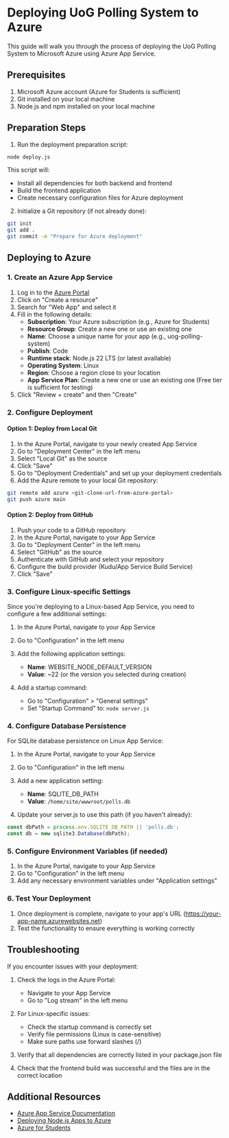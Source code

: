 # Deploying UoG Polling System to Azure

This guide will walk you through the process of deploying the UoG Polling System to Microsoft Azure using Azure App Service.

## Prerequisites

1. Microsoft Azure account (Azure for Students is sufficient)
2. Git installed on your local machine
3. Node.js and npm installed on your local machine

## Preparation Steps

1. Run the deployment preparation script:

```bash
node deploy.js
```

This script will:
- Install all dependencies for both backend and frontend
- Build the frontend application
- Create necessary configuration files for Azure deployment

2. Initialize a Git repository (if not already done):

```bash
git init
git add .
git commit -m "Prepare for Azure deployment"
```

## Deploying to Azure

### 1. Create an Azure App Service

1. Log in to the [Azure Portal](https://portal.azure.com)
2. Click on "Create a resource"
3. Search for "Web App" and select it
4. Fill in the following details:
   - **Subscription**: Your Azure subscription (e.g., Azure for Students)
   - **Resource Group**: Create a new one or use an existing one
   - **Name**: Choose a unique name for your app (e.g., uog-polling-system)
   - **Publish**: Code
   - **Runtime stack**: Node.js 22 LTS (or latest available)
   - **Operating System**: Linux
   - **Region**: Choose a region close to your location
   - **App Service Plan**: Create a new one or use an existing one (Free tier is sufficient for testing)
5. Click "Review + create" and then "Create"

### 2. Configure Deployment

#### Option 1: Deploy from Local Git

1. In the Azure Portal, navigate to your newly created App Service
2. Go to "Deployment Center" in the left menu
3. Select "Local Git" as the source
4. Click "Save"
5. Go to "Deployment Credentials" and set up your deployment credentials
6. Add the Azure remote to your local Git repository:

```bash
git remote add azure <git-clone-url-from-azure-portal>
git push azure main
```

#### Option 2: Deploy from GitHub

1. Push your code to a GitHub repository
2. In the Azure Portal, navigate to your App Service
3. Go to "Deployment Center" in the left menu
4. Select "GitHub" as the source
5. Authenticate with GitHub and select your repository
6. Configure the build provider (Kudu/App Service Build Service)
7. Click "Save"

### 3. Configure Linux-specific Settings

Since you're deploying to a Linux-based App Service, you need to configure a few additional settings:

1. In the Azure Portal, navigate to your App Service
2. Go to "Configuration" in the left menu
3. Add the following application settings:
   - **Name**: WEBSITE_NODE_DEFAULT_VERSION
   - **Value**: ~22 (or the version you selected during creation)
   
4. Add a startup command:
   - Go to "Configuration" > "General settings"
   - Set "Startup Command" to: `node server.js`

### 4. Configure Database Persistence

For SQLite database persistence on Linux App Service:

1. In the Azure Portal, navigate to your App Service
2. Go to "Configuration" in the left menu
3. Add a new application setting:
   - **Name**: SQLITE_DB_PATH
   - **Value**: `/home/site/wwwroot/polls.db`

4. Update your server.js to use this path (if you haven't already):
```javascript
const dbPath = process.env.SQLITE_DB_PATH || 'polls.db';
const db = new sqlite3.Database(dbPath);
```

### 5. Configure Environment Variables (if needed)

1. In the Azure Portal, navigate to your App Service
2. Go to "Configuration" in the left menu
3. Add any necessary environment variables under "Application settings"

### 6. Test Your Deployment

1. Once deployment is complete, navigate to your app's URL (https://your-app-name.azurewebsites.net)
2. Test the functionality to ensure everything is working correctly

## Troubleshooting

If you encounter issues with your deployment:

1. Check the logs in the Azure Portal:
   - Navigate to your App Service
   - Go to "Log stream" in the left menu

2. For Linux-specific issues:
   - Check the startup command is correctly set
   - Verify file permissions (Linux is case-sensitive)
   - Make sure paths use forward slashes (/)

3. Verify that all dependencies are correctly listed in your package.json file

4. Check that the frontend build was successful and the files are in the correct location

## Additional Resources

- [Azure App Service Documentation](https://docs.microsoft.com/en-us/azure/app-service/)
- [Deploying Node.js Apps to Azure](https://docs.microsoft.com/en-us/azure/app-service/quickstart-nodejs)
- [Azure for Students](https://azure.microsoft.com/en-us/free/students/)
